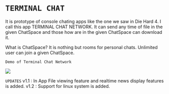 ``TERMINAL CHAT``
===================
It is prototype of console chating apps like the one we saw in Die Hard 4. I call this app TERMINAL CHAT NETWORK. It can send any time of file in the given ChatSpace and those how are in the given ChatSpace can download it.

What is ChatSpace?
It is nothing but rooms for personal chats. Unlimited user can join a given ChatSpace.

``Demo of Terminal Chat Network``





[![](http://img.youtube.com/vi/ztW53UKqePY/0.jpg)](http://www.youtube.com/watch?v=ztW53UKqePY "")


``UPDATES``
v1.1 : In App File viewing feature and realtime news display features is added.
v1.2 : Support for linux system is added.
